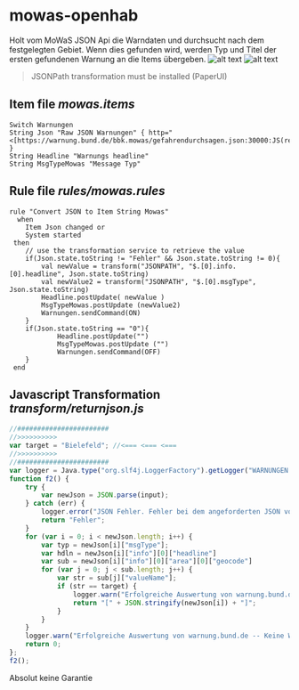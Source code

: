 # mowas-openhab
Holt vom MoWaS JSON Api die Warndaten und durchsucht nach dem festgelegten Gebiet. Wenn dies gefunden wird, werden Typ und Titel der ersten gefundenen Warnung an die Items übergeben.
![alt text](https://www.bbk.bund.de/SharedDocs/Bilder/BBK/DE/Logos/National/MoWas_Logo.jpg;jsessionid=4A71025FBAD46B19FA764159754070E0.2_cid345?__blob=normal&v=5 "Logo Title Text 1")
![alt text](https://community-openhab-org.s3-eu-central-1.amazonaws.com/original/2X/7/7d388a86c95471f89b1bb911d96d7609a3e3a059.svg "Logo Title Text 1")

> JSONPath transformation must be installed (PaperUI)

## Item file *mowas.items*
```Openhab
Switch Warnungen
String Json "Raw JSON Warnungen" { http="<[https://warnung.bund.de/bbk.mowas/gefahrendurchsagen.json:30000:JS(returnjson.js)]" }
String Headline "Warnungs headline"
String MsgTypeMowas "Message Typ"

```
## Rule file *rules/mowas.rules*
```
rule "Convert JSON to Item String Mowas"
  when
    Item Json changed or
    System started
 then
    // use the transformation service to retrieve the value
    if(Json.state.toString != "Fehler" && Json.state.toString != 0){
        val newValue = transform("JSONPATH", "$.[0].info.[0].headline", Json.state.toString)
        val newValue2 = transform("JSONPATH", "$.[0].msgType", Json.state.toString)
        Headline.postUpdate( newValue )
        MsgTypeMowas.postUpdate (newValue2)
        Warnungen.sendCommand(ON)
    }
    if(Json.state.toString == "0"){
            Headline.postUpdate("")
            MsgTypeMowas.postUpdate ("")
            Warnungen.sendCommand(OFF)
    }
 end
```

## Javascript Transformation *transform/returnjson.js*
```Javascript
//#######################
//>>>>>>>>>>
var target = "Bielefeld"; //<=== <=== <===
//>>>>>>>>>>
//#######################
var logger = Java.type("org.slf4j.LoggerFactory").getLogger("WARNUNGEN MOWAS");
function f2() {
    try {
        var newJson = JSON.parse(input);
    } catch (err) {
        logger.error("JSON Fehler. Fehler bei dem angeforderten JSON von warnung.bund.de");
        return "Fehler";
    }
    for (var i = 0; i < newJson.length; i++) {
        var typ = newJson[i]["msgType"];
        var hdln = newJson[i]["info"][0]["headline"]
        var sub = newJson[i]["info"][0]["area"][0]["geocode"]
        for (var j = 0; j < sub.length; j++) {
            var str = sub[j]["valueName"];
            if (str == target) {
                logger.warn("Erfolgreiche Auswertung von warnung.bund.de -- Min. eine Warnung AKTIV!");
                return "[" + JSON.stringify(newJson[i]) + "]";
            }
        }
    }
    logger.warn("Erfolgreiche Auswertung von warnung.bund.de -- Keine Warnung für "+ target);
    return 0;
};
f2();
```
Absolut keine Garantie
